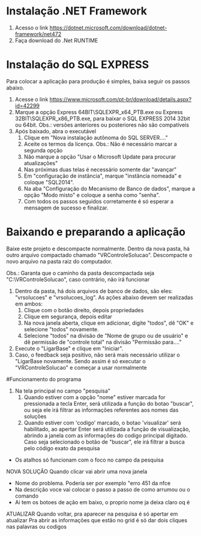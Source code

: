 # Instalação .NET Framework
1) Acesso o link https://dotnet.microsoft.com/download/dotnet-framework/net472
2) Faça download do .Net RUNTIME

# Instalação do SQL EXPRESS

Para colocar a aplicação para produção é simples, baixa seguir os passos abaixo.

1) Acesse o link https://www.microsoft.com/pt-br/download/details.aspx?id=42299
2) Marque a opção Express 64BIT\SQLEXPR_x64_PTB.exe ou Express 32BIT\SQLEXPR_x86_PTB.exe, para baixar o SQL EXPRESS 2014 32bit ou 64bit. 
	Obs.: versões anteriores ou posteriores não são compatíveis
4) Após baixado, abra o executável
	1) Clique em "Nova instalação autônoma do SQL SERVER...."
	2) Aceite os termos da licença. Obs.: Não é necessário marcar a segunda opção
	3) Não marque a opção "Usar o Microsoft Update para procurar atualizações"
	4) Nas próximas duas telas é necessário somente dar "avançar"
	5) Em "configuração de instância", marque "instância nomeada" e coloque "SQL2014".
	6) Na aba "Configuração do Mecanismo de Banco de dados", marque a opção "Modo misto" e coloque a senha como "senha".
	7) Com todos os passos seguidos corretamente é só esperar a mensagem de sucesso e finalizar.

# Baixando e preparando a aplicação

Baixe este projeto e descompacte normalmente. Dentro da nova pasta, há outro arquivo compactado chamado "VRControleSolucao". Descompacte o novo arquivo na pasta raiz do computador.

Obs.: Garanta que o caminho da pasta descompactada seja "C:\VRControleSolucao", caso contrário, não irá funcionar
1) Dentro da pasta, há dois arquivos de banco de dados, são eles: "vrsolucoes" e "vrsolucoes_log". As ações abaixo devem ser realizadas em ambos:
	1) Clique com o botão direito, depois propriedades
	2) Clique em segurança, depois editar
	3) Na nova janela aberta, clique em adicionar, digite "todos", dê "OK" e selecione "todos" novamente. 
	4) Selecione "todos" na divisão de "Nome de grupo ou de usuário" e dê permissão de "controle total" na divisão "Permissão para...."
2) Execute o "LigarBase" e clique em "Iniciar".
3) Caso, o feedback seja positivo, não será mais necessário utilizar o "LigarBase novamente. Sendo assim é só executar o "VRControleSolucao" e começar a usar normalmente


#Funcionamento do programa
1) Na tela principal no campo "pesquisa"
	1) Quando estiver com a opção "nome" estiver marcada for pressionada a tecla Enter, será utilizada a função do botao "buscar", ou seja ele irá filtrar as informações 	referentes aos nomes das soluções
	2) Quando estiver com 'codigo' marcado, o botao 'visualizar' será habilitado, ao apertar Enter será utilizada a função de visualização, abrindo a janela com as informações do codigo principal digitado. Caso seja selecionado o botão de "buscar", ele irá filtrar a busca pelo código exato da pesquisa
- Os atalhos só funcionam com o foco no campo da pesquisa

NOVA SOLUÇÂO
Quando clicar vai abrir uma nova janela
- Nome do problema. Poderia ser por exemplo "erro 451 da nfce
- Na descrição voce vai colocar o passo a passo de como arrumou ou o comando
- Ai tem os botoes de ação em baixo, o proprio nome ja deixa claro oq é

ATUALIZAR
Quando voltar, pra aparecer na pesquisa é só apertar em atualizar
Pra abrir as informações que estão no grid é só dar dois cliques nas palavras ou codigos
